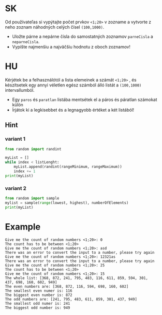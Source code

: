 # SK
Od používateľas si vypýtajte počet prvkov `<1;20>` v zozname a vytvorte z neho zoznam náhodných celých čísel `(100,1000)`.

- Uložte párne a nepárne čísla do samostatných zoznamov `parneCisla` a `neparneCisla`.
- Vypíšte najmenšiu a najväčšiu hodnotu z oboch zoznamov!

# HU
Kérjétek be a felhasználótól a lista elemeinek a számát `<1;20>` , és készítsetek egy annyi véletlen egész számból álló listát a `(100,1000)` intervallumból. 

- Egy `paros` és `paratlan` listába mentsétek el a páros és páratlan számokat külön
- Írjátok ki a legkisebbet és a legnagyobb értéket a két listából!


## Hint
### variant 1
```py
from random import randint

myList = []
while index < listLenght:
    myList.append(randint(rangeMinimum, rangeMaximum))
    index += 1
print(myList)

```
### variant 2
```py
from random import sample
mylist = sample(range(lowest, highest), numberOfElements)
print(myList)
```

# Example
```
Give me the count of random numbers <1;20>: 0
The count has to be between <1;20>
Give me the count of random numbers <1;20>: asd
There was an error to convert the input to a number, please try again
Give me the count of random numbers <1;20>: 12321as
There was an error to convert the input to a number, please try again
Give me the count of random numbers <1;20>: 25
The count has to be between <1;20>
Give me the count of random numbers <1;20>: 15
The whole list: [368, 872, 241, 795, 483, 116, 611, 859, 594, 301, 437, 698, 160, 602, 949]
The even numbers are: [368, 872, 116, 594, 698, 160, 602]
The smallest even numer is: 116
The biggest even number is: 872
The odd numbers are: [241, 795, 483, 611, 859, 301, 437, 949]
The smallest odd numer is: 241
The biggest odd number is: 949
```